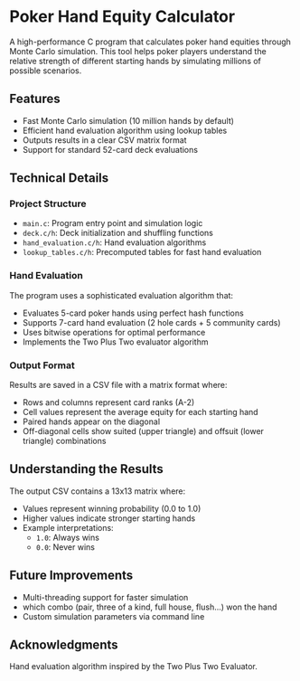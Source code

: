 # Poker Hand Equity Calculator

A high-performance C program that calculates poker hand equities through Monte Carlo simulation. This tool helps poker players understand the relative strength of different starting hands by simulating millions of possible scenarios.

## Features

- Fast Monte Carlo simulation (10 million hands by default)
- Efficient hand evaluation algorithm using lookup tables
- Outputs results in a clear CSV matrix format
- Support for standard 52-card deck evaluations

## Technical Details

### Project Structure

- `main.c`: Program entry point and simulation logic
- `deck.c/h`: Deck initialization and shuffling functions
- `hand_evaluation.c/h`: Hand evaluation algorithms
- `lookup_tables.c/h`: Precomputed tables for fast hand evaluation

### Hand Evaluation

The program uses a sophisticated evaluation algorithm that:
- Evaluates 5-card poker hands using perfect hash functions
- Supports 7-card hand evaluation (2 hole cards + 5 community cards)
- Uses bitwise operations for optimal performance
- Implements the Two Plus Two evaluator algorithm

### Output Format

Results are saved in a CSV file with a matrix format where:
- Rows and columns represent card ranks (A-2)
- Cell values represent the average equity for each starting hand
- Paired hands appear on the diagonal
- Off-diagonal cells show suited (upper triangle) and offsuit (lower triangle) combinations

## Understanding the Results

The output CSV contains a 13x13 matrix where:
- Values represent winning probability (0.0 to 1.0)
- Higher values indicate stronger starting hands
- Example interpretations:
  - `1.0`: Always wins
  - `0.0`: Never wins

## Future Improvements

- Multi-threading support for faster simulation
- which combo (pair, three of a kind, full house, flush...) won the hand
- Custom simulation parameters via command line

## Acknowledgments

Hand evaluation algorithm inspired by the Two Plus Two Evaluator.
